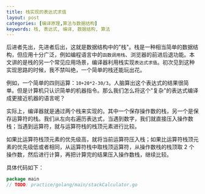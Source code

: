 ```yaml
---
title: 栈实现的表达式求值
layout: post
categories: [编译原理,算法与数据结构]
keywords: 栈, 表达式, 编译, 数据结构, 算法
---
```


后进者先出，先进者后出，这就是数据结构中的"栈"。栈是一种相当简单的数据结构，但应用十分广泛，例如编程语言中的`函数调用栈`、浏览器的前进后退功能。本文讲的是栈的另一个常见应用场景，编译器利用栈实现`表达式求值`。初次见到这种实现思路的时候，我不禁叫绝，一个简单的栈还能玩出花。

例如，一个简单的四则运算：`10+20*2-30/3`。人脑算出这个表达式的结果很简单。但是计算机只认识简单的机器指令。那么我们怎么将这个"复杂"的表达式编译成更接近机器的语言呢？

实际上，编译器就是通过两个栈来实现的。其中一个保存操作数的栈，另一个是保存运算符的栈。我们从左向右遍历表达式，当遇到数字，我们就直接压入操作数栈；当遇到运算符，就与运算符栈的栈顶元素进行比较。

如果比运算符栈顶元素的优先级高，就将当前运算符压入栈；如果比运算符栈顶元素的优先级低或者相同，从运算符栈中取栈顶运算符，从操作数栈的栈顶取 2 个操作数，然后进行计算，再把计算完的结果压入操作数栈，继续比较。

具体代码如下：

```go
package main
// TODO: practice/golang/main/stackCalculator.go
```
